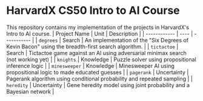 # HarvardX CS50 Intro to AI Course
This repository contains my implementation of the projects in HarvardX's Intro to AI course.
| Project Name | Unit | Description |
| ------------ | ---- | ----------- |
| `degrees` | Search | An implementation of the "Six Degrees of Kevin Bacon" using the breadth-first search algorithm. | 
| `tictactoe` | Search | Tictactoe game against an AI using adversarial minimax search (not working yet) | 
| `knights` | Knowledge | Puzzle solver using propositional inference logic | 
| `minesweeper` | Knowledge | Minesweeper AI using propositional logic to made educated guesses | 
| `pagerank` | Uncertainty | Pagerank algorithm using conditional probability and repeated sampling | 
| `heredity` | Uncertainty | Gene heredity model using joint probability and a Bayesian network | 
